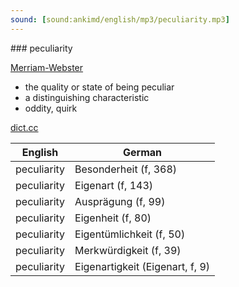 ```yaml
---
sound: [sound:ankimd/english/mp3/peculiarity.mp3]
---
```


\### peculiarity

[Merriam-Webster](https://www.merriam-webster.com/dictionary/peculiarity)

- the quality or state of being peculiar
- a distinguishing characteristic
- oddity, quirk

[dict.cc](https://www.dict.cc/peculiarity)

| English        | German       |
| -------------- | ------------ |
| peculiarity | Besonderheit (f, 368) |
| peculiarity | Eigenart (f, 143) |
| peculiarity | Ausprägung (f, 99) |
| peculiarity | Eigenheit (f, 80) |
| peculiarity | Eigentümlichkeit (f, 50) |
| peculiarity | Merkwürdigkeit (f, 39) |
| peculiarity | Eigenartigkeit (Eigenart, f, 9) |
